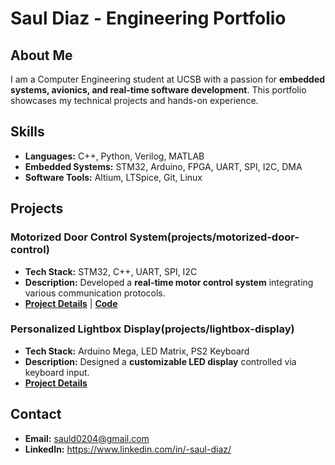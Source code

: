 # Saul Diaz - Engineering Portfolio

## About Me
I am a Computer Engineering student at UCSB with a passion for **embedded systems, avionics, and real-time software development**. This portfolio showcases my technical projects and hands-on experience.

## Skills 
- **Languages:** C++, Python, Verilog, MATLAB
- **Embedded Systems:** STM32, Arduino, FPGA, UART, SPI, I2C, DMA
- **Software Tools:** Altium, LTSpice, Git, Linux

## Projects
### Motorized Door Control System(projects/motorized-door-control)
- **Tech Stack:** STM32, C++, UART, SPI, I2C
- **Description:** Developed a **real-time motor control system** integrating various communication protocols.
- **[Project Details](projects/motorized-door-control/README.md)** | **[Code](projects/motorized-door-control/main.cpp)**

### Personalized Lightbox Display(projects/lightbox-display)
- **Tech Stack:** Arduino Mega, LED Matrix, PS2 Keyboard
- **Description:** Designed a **customizable LED display** controlled via keyboard input.
- **[Project Details](projects/lightbox-display/README.md)** 

##  Contact
- **Email:** sauld0204@gmail.com  
- **LinkedIn:** https://www.linkedin.com/in/-saul-diaz/    
